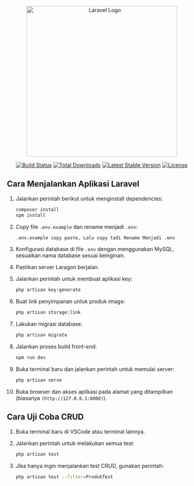 <p align="center">
  <a href="https://laravel.com" target="_blank">
        <img src="[https://raw.githubusercontent.com/laravel/art/master/logo-lockup/5%20SVG/2%20CMYK/1%20Full%20Color/laravel-logolockup-cmyk-red.svg](https://github.com/rafiahmadfairuz/crud-laravel/blob/main/berhasil%20logreg.png)" width="400" alt="Laravel Logo">
    </a>
</p>

<p align="center">
    <a href="https://github.com/laravel/framework/actions"><img src="https://github.com/laravel/framework/workflows/tests/badge.svg" alt="Build Status"></a>
    <a href="https://packagist.org/packages/laravel/framework"><img src="https://img.shields.io/packagist/dt/laravel/framework" alt="Total Downloads"></a>
    <a href="https://packagist.org/packages/laravel/framework"><img src="https://img.shields.io/packagist/v/laravel/framework" alt="Latest Stable Version"></a>
    <a href="https://packagist.org/packages/laravel/framework"><img src="https://img.shields.io/packagist/l/laravel/framework" alt="License"></a>
</p>

## Cara Menjalankan Aplikasi Laravel

1. Jalankan perintah berikut untuk menginstall dependencies:
   ```bash
   composer install
   npm install

2. Copy file `.env.example` dan rename menjadi `.env`:
   ```bash
   .env.example copy paste, Lalu copy tadi Rename Menjadi .env
   ```

3. Konfigurasi database di file `.env` dengan menggunakan MySQL, sesuaikan nama database sesuai keinginan.

4. Pastikan server Laragon berjalan.

5. Jalankan perintah untuk membuat aplikasi key:
   ```bash
   php artisan key:generate
   ```

6. Buat link penyimpanan untuk produk image:
   ```bash
   php artisan storage:link
   ```

7. Lakukan migrasi database:
   ```bash
   php artisan migrate
   ```

8. Jalankan proses build front-end:
   ```bash
   npm run dev
   ```

9. Buka terminal baru dan jalankan perintah untuk memulai server:
   ```bash
   php artisan serve
   ```

10. Buka browser dan akses aplikasi pada alamat yang ditampilkan (biasanya `(http://127.0.0.1:8000)`).

## Cara Uji Coba CRUD

1. Buka terminal baru di VSCode atau terminal lainnya.

2. Jalankan perintah untuk melakukan semua test:
   ```bash
   php artisan test
   ```

3. Jika hanya ingin menjalankan test CRUD, gunakan perintah:
   ```bash
   php artisan test --filter=ProdukTest
   ```


